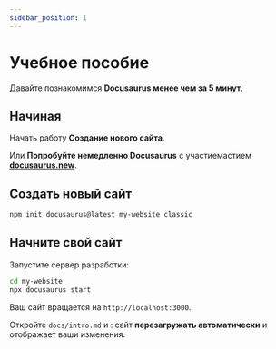 ```yaml
---
sidebar_position: 1
---
```


# Учебное пособие

Давайте познакомимся **Docusaurus менее чем за 5 минут**.

## Начиная

Начать работу **Создание нового сайта**.

Или **Попробуйте немедленно Docusaurus** с участиемастием **[docusaurus.new](https://docusaurus.new)**.

## Создать новый сайт

```bash
npm init docusaurus@latest my-website classic
```

## Начните свой сайт

Запустите сервер разработки:

```bash
cd my-website
npx docusaurus start
```

Ваш сайт вращается на `http://localhost:3000`.

Откройте `docs/intro.md` и : сайт **перезагружать автоматически** и отображает ваши изменения.

